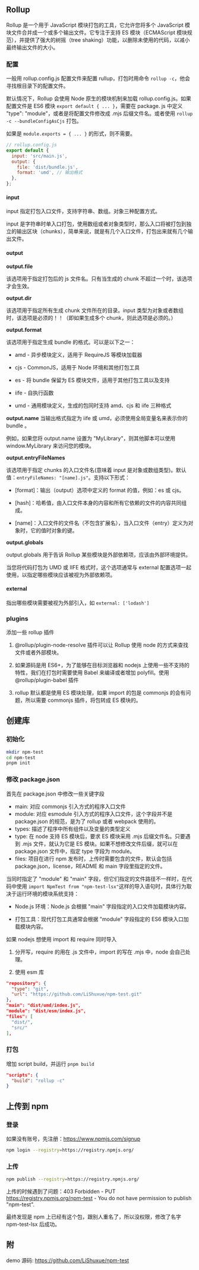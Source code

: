 ## Rollup

Rollup 是一个用于 JavaScript 模块打包的工具，它允许您将多个 JavaScript 模块文件合并成一个或多个输出文件。它专注于支持 ES 模块（ECMAScript 模块规范），并提供了强大的树摇（tree shaking）功能，以删除未使用的代码，以减小最终输出文件的大小。

### 配置

一般用 rollup.config.js 配置文件来配置 rullup，打包时用命令 `rollup -c`，他会寻找根目录下的配置文件。

默认情况下，Rollup 会使用 Node 原生的模块机制来加载 rollup.config.js。如果配置文件是 ES6 模块 `export default { ... }`，需要在 package. js 中定义 "type": "module"，或者是将配置文件修改成 .mjs 后缀文件名。或者使用 `rollup -c --bundleConfigAsCjs` 打包。

如果是 `module.exports = { ... }` 的形式，则不需要。

```js
// rollup.config.js
export default {
  input: 'src/main.js',
  output: {
    file: 'dist/bundle.js',
    format: 'umd', // 输出格式
  },
};
```

#### input

input 指定打包入口文件，支持字符串、数组。对象三种配置方式。

input 是字符串时单入口打包，使用数组或者对象类型时，那么入口将被打包到独立的输出区块（chunks），简单来说，就是有几个入口文件，打包出来就有几个输出文件。

#### output

**output.file**

该选项用于指定打包后的 js 文件名。只有当生成的 chunk 不超过一个时，该选项才会生效。

**output.dir**

该选项用于指定所有生成 chunk 文件所在的目录。input 类型为对象或者数组时，该选项是必须的！！（即如果生成多个 chunk，则此选项是必须的。）

**output.format**

该选项用于指定生成 bundle 的格式。可以是以下之一：

- amd - 异步模块定义，适用于 RequireJS 等模块加载器

- cjs - CommonJS，适用于 Node 环境和其他打包工具

- es - 将 bundle 保留为 ES 模块文件，适用于其他打包工具以及支持

- iife - 自执行函数

- umd - 通用模块定义，生成的包同时支持 amd、cjs 和 iife 三种格式

**output.name**
当输出格式指定为 iife 或 umd，必须使用全局变量名来表示你的 bundle 。

例如，如果您将 output.name 设置为 "MyLibrary"，则其他脚本可以使用 window.MyLibrary 来访问您的模块。

**output.entryFileNames**

该选项用于指定 chunks 的入口文件名(意味着 input 是对象或数组类型)。默认值：`entryFileNames: "[name].js"`。支持以下形式：

- [format]：输出（output）选项中定义的 format 的值，例如：es 或 cjs。

- [hash]：哈希值，由入口文件本身的内容和所有它依赖的文件的内容共同组成。

- [name]：入口文件的文件名（不包含扩展名），当入口文件（entry）定义为对象时，它的值时对象的键。

**output.globals**

output.globals 用于告诉 Rollup 某些模块是外部依赖项，应该由外部环境提供。

当您将代码打包为 UMD 或 IIFE 格式时，这个选项通常与 external 配置选项一起使用，以指定哪些模块应该被视为外部依赖项。

#### external

指出哪些模块需要被视为外部引入，如 `external: ['lodash']`

### plugins

添加一些 rollup 插件

1. @rollup/plugin-node-resolve 插件可以让 Rollup 使用 node 的方式来查找文件或者外部模块。

2. 如果源码是用 ES6+，为了能够在目标浏览器和 nodejs 上使用一些不支持的特性，我们在打包时需要使用 Babel 来编译或者增加 polyfill。使用@rollup/plugin-babel 插件

3. rollup 默认都是使用 ES 模块处理，如果 import 的包是 commonjs 的会有问题，所以需要 commonjs 插件，将包转成 ES 模块的。

## 创建库

### 初始化

```sh
mkdir npm-test
cd npm-test
pnpm init
```

### 修改 package.json

首先在 package.json 中修改一些关键字段

- main: 对应 commonjs 引入方式的程序入口文件
- module: 对应 esmodule 引入方式的程序入口文件，这个字段并不是 package.json 的规范，是为了 rollup 或者 webpack 使用的。
- types: 描述了程序中所有组件以及变量的类型定义
- type: 在 node 支持 ES 模块后，要求 ES 模块采用 .mjs 后缀文件名。只要遇到 .mjs 文件，就认为它是 ES 模块。如果不想修改文件后缀，就可以在 package.json 文件中，指定 type 字段为 module。
- files: 项目在进行 npm 发布时，上传时需要包含的文件，默认会包括 package.json，license，README 和 main 字段里指定的文件。

当同时指定了 "module" 和 "main" 字段，但它们指定的文件路径不一样时，在代码中使用 `import NpmTest from "npm-test-lsx"`这样的导入语句时，具体行为取决于运行环境的模块系统支持：

- Node.js 环境：Node.js 会根据 "main" 字段指定的入口文件加载模块内容。

- 打包工具：现代打包工具通常会根据 "module" 字段指定的 ES6 模块入口加载模块内容。

如果 nodejs 想使用 import 和 require 同时导入

1. 分开写，require 的用在 .js 文件中，import 的写在 .mjs 中，node 会自己处理。

2. 使用 esm 库

```json
"repository": {
  "type": "git",
  "url": "https://github.com/LiShuxue/npm-test.git"
},
"main": "dist/umd/index.js",
"module": "dist/esm/index.js",
"files": [
  "dist/",
  "src/"
],
```

### 打包

增加 script build，并运行 `pnpm build`

```json
"scripts": {
  "build": "rollup -c"
}
```

## 上传到 npm

### 登录

如果没有账号，先注册：<https://www.npmjs.com/signup>

```sh
npm login --registry=https://registry.npmjs.org/
```

### 上传

```sh
npm publish --registry=https://registry.npmjs.org/
```

上传的时候遇到了问题：403 Forbidden - PUT <https://registry.npmjs.org/npm-test> - You do not have permission to publish "npm-test".

最终发现是 npm 上已经有这个包，跟别人重名了，所以没权限，修改了名字 npm-test-lsx 后成功。

## 附

demo 源码: <https://github.com/LiShuxue/npm-test>

